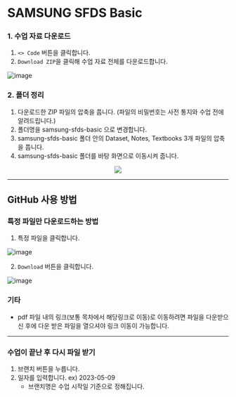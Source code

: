 # SAMSUNG SFDS Basic


### 1. 수업 자료 다운로드

1. `<> Code` 버튼을 클릭합니다.
2. `Download ZIP`을 클릭해 수업 자료 전체를 다운로드합니다.

![image](https://user-images.githubusercontent.com/43348218/209629162-51260723-237d-4868-a196-5f96e96a33b7.jpg)

### 2. 폴더 정리

1. 다운로드한 ZIP 파일의 압축을 풉니다. (파일의 비밀번호는 사전 통지와 수업 전에 알려드립니다.)
2. 폴더명을 samsung-sfds-basic 으로 변경합니다.
3. samsung-sfds-basic 폴더 안의 Dataset, Notes, Textbooks 3개 파일의 압축을 풉니다. 
4. samsung-sfds-basic 폴더를 바탕 화면으로 이동시켜 줍니다.


<p align='center'>
  <img src="https://github-production-user-asset-6210df.s3.amazonaws.com/43348218/267607774-37453441-0eb8-4789-9f19-99ee5345fc2c.png">
</p>



  
---
## GitHub 사용 방법

### 특정 파일만 다운로드하는 방법

1. 특정 파일을 클릭합니다.

![image](https://github.com/page-a/samsung-sfds-basic/assets/43348218/96710dd1-f6f0-445f-a965-19849db4988b)


2. `Download` 버튼을 클릭합니다.
   
![image](https://github.com/page-a/samsung-sfds-basic/assets/43348218/b2a1524f-e6e4-4f56-863d-ddf1d89b4f68)


### 기타
- pdf 파일 내의 링크(보통 목차에서 해당링크로 이동)로 이동하려면 파일을 다운받으신 후에 다운 받은 파일을 열으셔야 링크 이동이 가능합니다.

---
### 수업이 끝난 후 다시 파일 받기

1. 브랜치 버튼을 누릅니다.
2. 일자를 입력합니다. ex) 2023-05-09
    - 브랜치명은 수업 시작일 기준으로 정해집니다.
